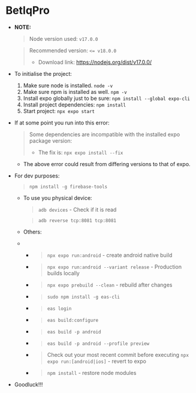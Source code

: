 # BetIqPro

* **NOTE:**
    > Node version used: `v17.0.0`
    
    > Recommended version: `<= v18.0.0`
    > * Download link: <https://nodejs.org/dist/v17.0.0/>

* To initialise the project:
    1. Make sure node is installed. `node -v`
    2. Make sure npm is installed as well. `npm -v`
    3. Install expo globally just to be sure: `npm install --global expo-cli`
    4. Install project dependencies: `npm install`
    5. Start project: `npx expo start`

* If at some point you run into this error:
    > Some dependencies are incompatible with the installed expo package version:
    > * The fix is: `npx expo install --fix`
  
    * The above error could result from differing versions to that of expo.

* For dev purposes:
    > `npm install -g firebase-tools`

    * To use you physical device:
        > `adb devices` - Check if it is read
        
        > `adb reverse tcp:8081 tcp:8081`

    * Others:
    * * > `npx expo run:android` - create android native build
      * > `npx expo run:android --variant release` - Production builds locally
      * > `npx expo prebuild --clean` - rebuild after changes
      * > `sudo npm install -g eas-cli `
      * > `eas login`
      * > `eas build:configure`
      * > `eas build -p android`
      * > `eas build -p android --profile preview`
      * > Check out your most recent commit before executing `npx expo run:[android|ios]` - revert to expo
      * > `npm install` - restore node modules

* Goodluck!!!
